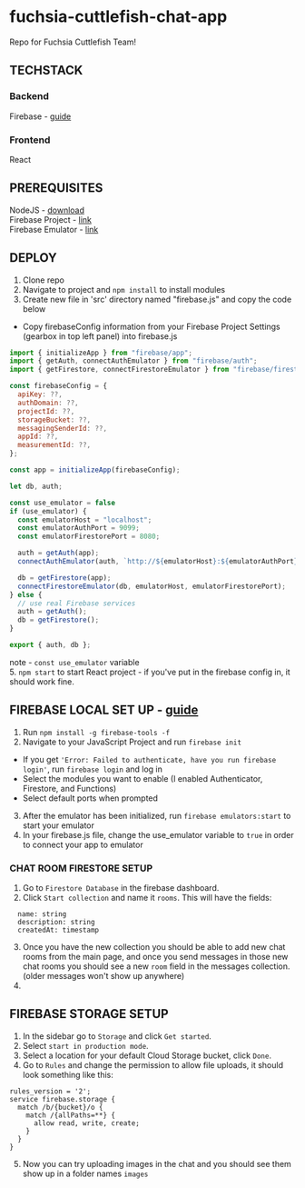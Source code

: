 # fuchsia-cuttlefish-chat-app

Repo for Fuchsia Cuttlefish Team!

## TECHSTACK

### Backend

Firebase - [guide](https://www.freecodecamp.org/news/building-a-real-time-chat-app-with-reactjs-and-firebase/)

### Frontend

React

## PREREQUISITES

NodeJS - [download](https://nodejs.org/en)\
Firebase Project - [link](https://firebase.google.com/)\
Firebase Emulator - [link](https://firebase.google.com/docs/emulator-suite)

## DEPLOY

1. Clone repo
2. Navigate to project and `npm install` to install modules
3. Create new file in 'src' directory named "firebase.js" and copy the code below

- Copy firebaseConfig information from your Firebase Project Settings (gearbox in top left panel) into firebase.js

```javascript
import { initializeApp } from "firebase/app";
import { getAuth, connectAuthEmulator } from "firebase/auth";
import { getFirestore, connectFirestoreEmulator } from "firebase/firestore";

const firebaseConfig = {
  apiKey: ??,
  authDomain: ??,
  projectId: ??,
  storageBucket: ??,
  messagingSenderId: ??,
  appId: ??,
  measurementId: ??,
};

const app = initializeApp(firebaseConfig);

let db, auth;

const use_emulator = false
if (use_emulator) {
  const emulatorHost = "localhost";
  const emulatorAuthPort = 9099;
  const emulatorFirestorePort = 8080;

  auth = getAuth(app);
  connectAuthEmulator(auth, `http://${emulatorHost}:${emulatorAuthPort}`);

  db = getFirestore(app);
  connectFirestoreEmulator(db, emulatorHost, emulatorFirestorePort);
} else {
  // use real Firebase services
  auth = getAuth();
  db = getFirestore();
}

export { auth, db };
```

note - `const use_emulator` variable\
5. `npm start` to start React project - if you've put in the firebase config in, it should work fine.

## FIREBASE LOCAL SET UP - [guide](https://firebase.google.com/docs/emulator-suite)

1. Run `npm install -g firebase-tools -f`
2. Navigate to your JavaScript Project and run `firebase init`

- If you get `'Error: Failed to authenticate, have you run firebase login'`, run `firebase login` and log in
- Select the modules you want to enable (I enabled Authenticator, Firestore, and Functions)
- Select default ports when prompted

3. After the emulator has been initialized, run `firebase emulators:start` to start your emulator
4. In your firebase.js file, change the use_emulator variable to `true` in order to connect your app to emulator


### CHAT ROOM FIRESTORE SETUP

1. Go to `Firestore Database` in the firebase dashboard.
2. Click `Start collection` and name it `rooms`. This will have the fields:

```
  name: string
  description: string
  createdAt: timestamp
```

3. Once you have the new collection you should be able to add new chat rooms from the main page, and once you send messages in those new chat rooms you should see a new `room` field in the messages collection. (older messages won't show up anywhere)
4. 

## FIREBASE STORAGE SETUP

1. In the sidebar go to `Storage` and click `Get started`.
2. Select `start in production mode`.
3. Select a location for your default Cloud Storage bucket, click `Done`.
4. Go to `Rules` and change the permission to allow file uploads, it should look something like this:

```
rules_version = '2';
service firebase.storage {
  match /b/{bucket}/o {
    match /{allPaths=**} {
      allow read, write, create;
    }
  }
}
```

5. Now you can try uploading images in the chat and you should see them show up in a folder names `images`
